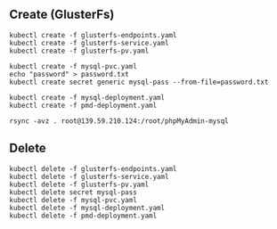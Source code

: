 Create (GlusterFs)
------------------

    kubectl create -f glusterfs-endpoints.yaml
    kubectl create -f glusterfs-service.yaml
    kubectl create -f glusterfs-pv.yaml

    kubectl create -f mysql-pvc.yaml
    echo "password" > password.txt
    kubectl create secret generic mysql-pass --from-file=password.txt

    kubectl create -f mysql-deployment.yaml
    kubectl create -f pmd-deployment.yaml

    rsync -avz . root@139.59.210.124:/root/phpMyAdmin-mysql

Delete
---------

    kubectl delete -f glusterfs-endpoints.yaml
    kubectl delete -f glusterfs-service.yaml
    kubectl delete -f glusterfs-pv.yaml
    kubectl delete secret mysql-pass
    kubectl delete -f mysql-pvc.yaml
    kubectl delete -f mysql-deployment.yaml
    kubectl delete -f pmd-deployment.yaml
